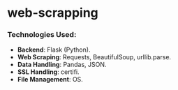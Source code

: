 # web-scrapping
### Technologies Used:
- **Backend**: Flask (Python).
- **Web Scraping**: Requests, BeautifulSoup, urllib.parse.
- **Data Handling**: Pandas, JSON.
- **SSL Handling**: certifi.
- **File Management**: OS.
